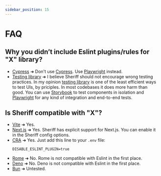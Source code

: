```yaml
---
sidebar_position: 15
---
```


# FAQ

## Why you didn’t include Eslint plugins/rules for "X" library?

- [Cypress](https://github.com/cypress-io/eslint-plugin-cypress) ➜ Don't use [Cypress](https://www.cypress.io/). Use [Playwright](https://playwright.dev/) instead.
- [Testing library](https://github.com/testing-library/eslint-plugin-testing-library) ➜ I believe Sheriff should not encourage wrong testing practices. In my opinion [testing library](https://github.com/testing-library) is one of the least efficient ways to test UIs, by priciples. In most codebases it does more harm than good. You can use [Storybook](https://github.com/storybookjs/storybook) to test components in isolation and [Playwright](https://playwright.dev/) for any kind of integration and end-to-end tests.

## Is Sheriff compatible with "X"?

- [Vite](https://vitejs.dev/) ➜ Yes.
- [Next.js](https://github.com/vercel/next.js) ➜ Yes. Sheriff has explicit support for Next.js. You can enable it in the Sheriff config options.
- [CRA](https://create-react-app.dev/) ➜ Yes. Just add this line to your `.env` file:
  ```.env
  DISABLE_ESLINT_PLUGIN=true
  ```
- [Rome](https://rome.tools/) ➜ No. Rome is not compatible with Eslint in the first place.
- [Deno](https://deno.land/) ➜ No. Deno is not compatible with Eslint in the first place.
- [Bun](https://bun.sh/) ➜ Untested.

